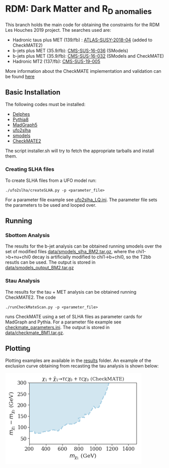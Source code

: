 # RDM: Dark Matter and R<sub>D anomalies

This branch holds the main code for obtaining the constraints for the RDM Les Houches 2019 project.
The searches used are:

 * Hadronic taus plus MET (139/fb) : [ATLAS-SUSY-2018-04](https://atlas.web.cern.ch/Atlas/GROUPS/PHYSICS/PAPERS/SUSY-2018-04/) (added to CheckMATE2)
 * b-jets plus MET (35.9/fb): [CMS-SUS-16-036](http://cms-results.web.cern.ch/cms-results/public-results/publications/SUS-16-036/index.html) (SModels)
 * b-jets plus MET (35.9/fb): [CMS-SUS-16-032](http://cms-results.web.cern.ch/cms-results/public-results/publications/SUS-16-032/index.html) (SModels and CheckMATE)
 * Hadronic MT2 (137/fb): [CMS-SUS-19-005](http://cms-results.web.cern.ch/cms-results/public-results/publications/SUS-19-005/index.html)


More information about the CheckMATE implementation and validation can be found [here](./myCheckMateFiles/README.md)

## Basic Installation ##

The following codes must be installed:

  * [Delphes](https://cp3.irmp.ucl.ac.be/projects/delphes)
  * [Pythia8](http://lcgapp.cern.ch/project/simu/HepMC/)
  * [MadGraph5](https://launchpad.net/mg5amcnlo/)
  * [ufo2slha](https://github.com/andlessa/ufo2slha)
  * [smodels](https://smodels.github.io/)
  * [CheckMATE2](https://checkmate.hepforge.org/)

The script installer.sh will try to fetch the appropriate tarballs and install them.


### Creating SLHA files ###

To create SLHA files from a UFO model run:

```
./ufo2slha/createSLHA.py -p <parameter_file>
```

For a parameter file example see [ufo2slha_LQ.ini](./ufo2slha_LQ.ini).
The parameter file sets the parameters to be used and looped over.

## Running ##

### Sbottom Analysis ###

The results for the b-jet analysis can be obtained running smodels over the set of modified files
[data/smodels_slha_BM2.tar.gz](data/smodels_slha_BM2.tar.gz), where the chi1->b+nu+chi0 decay is artificially modified to chi1->b+chi0, so the T2bb resutls can be used.
The output is stored in [data/smodels_output_BM2.tar.gz](data/smodels_output_BM2.tar.gz)

### Stau Analysis ###

The results for the tau + MET analysis can be obtained running CheckMATE2. The code

```
./runCheckMateScan.py -p <parameter_file>
```

runs CheckMATE using a set of SLHA files as parameter cards for MadGraph and Pythia.
For a parameter file example see [checkmate_parameters.ini](./checkmate_parameters.ini).
The output is stored in [data/checkmate_BM1.tar.gz](data/checkmate_BM1.tar.gz).


## Plotting ##

Plotting examples are available in the [results](results) folder.
An example of the exclusion curve obtaining from recasting the tau analysis is shown below:

![Alt text](results/TStauStau_exclusion_BM1.png?raw=true "ATLAS-SUSY-2018-04 exclusion")





